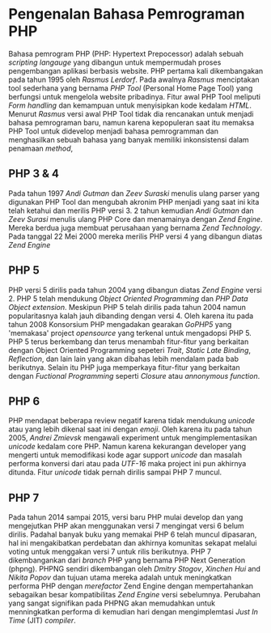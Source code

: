 Pengenalan Bahasa Pemrograman PHP
===

Bahasa pemrogram PHP (PHP: Hypertext Prepocessor) adalah sebuah *scripting langauge* yang dibangun untuk mempermudah proses pengembangan aplikasi berbasis website.
PHP pertama kali dikembangakan pada tahun 1995 oleh *Rasmus Lerdorf*. Pada awalnya *Rasmus* menciptakan tool sederhana yang bernama *PHP Tool* (Personal Home Page Tool) yang berfungsi untuk mengelola website pribadinya.
Fitur awal PHP Tool meliputi *Form handling* dan kemampuan untuk menyisipkan kode kedalam *HTML*. Menurut *Rasmus* versi awal PHP Tool tidak dia rencanakan untuk menjadi bahasa pemrograman baru, namun karena kepopuleran saat itu memaksa PHP Tool untuk didevelop menjadi bahasa pemrogramman dan menghasilkan sebuah bahasa yang banyak memiliki inkonsistensi dalam penamaan *method*,

PHP 3 & 4
---
Pada tahun 1997 *Andi Gutman* dan *Zeev Suraski* menulis ulang parser yang digunakan PHP Tool dan mengubah akronim PHP menjadi yang saat ini kita telah ketahui dan merilis PHP versi 3.
2 tahun kemudian *Andi Gutman* dan *Zeev Surasi* menulis ulang PHP Core dan menamainya dengan *Zend Engine*. Mereka berdua juga membuat perusahaan yang bernama *Zend Technology*.
Pada tanggal 22 Mei 2000 mereka merilis PHP versi 4 yang dibangun diatas *Zend Engine*

PHP 5
---
PHP versi 5 dirilis pada tahun 2004 yang dibangun diatas *Zend Engine* versi 2. PHP 5 telah mendukung *Object Oriented Programming* dan *PHP Data Object extension*.
Meskipun PHP 5 telah dirilis pada tahun 2004 namun popularitasnya kalah jauh dibanding dengan versi 4. Oleh karena itu pada tahun 2008 Konsorsium PHP mengadakan gearakan *GoPHP5* yang 'memakasa' project *opensource* yang terkenal untuk mengadopsi PHP 5.
PHP 5 terus berkembang dan terus menambah fitur-fitur yang berkaitan dengan Object Oriented Programming sepeteri *Trait*, *Static Late Binding*, *Reflection*, dan lain lain yang akan dibahas lebih mendalam pada bab berikutnya.
Selain itu PHP juga memperkaya fitur-fitur yang berkaitan dengan *Fuctional Programming* seperti *Closure* atau *annonymous function*.

PHP 6
---
PHP mendapat beberapa review negatif karena tidak mendukung *unicode* atau yang lebih dikenal saat ini dengan *emoji*.
Oleh karena itu pada tahun 2005, *Andrei Zmievsk* mengawali experiment untuk mengimplementasikan *unicode* kedalam core PHP.
Namun karena kekurangan developer yang mengerti untuk memodifikasi kode agar support *unicode* dan masalah performa konversi dari atau pada *UTF-16* maka project ini pun akhirnya ditunda.
Fitur *unicode* tidak pernah dirilis sampai PHP 7 muncul.

PHP 7
---
Pada tahun 2014 sampai 2015, versi baru PHP mulai develop dan yang mengejutkan PHP akan menggunakan versi 7 mengingat versi 6 belum dirilis.
Padahal banyak buku yang memakai PHP 6 telah muncul dipasaran, hal ini mengakibatkan perdebatan dan akhirnya komunitas sekapat melalui voting untuk menggakan versi 7 untuk rilis berikutnya.
PHP 7 dikembangankan dari *branch* PHP yang bernama PHP Next Generation (phpng). PHPNG sendiri dikembangan oleh *Dmitry Stogov*, *Xinchen Hui* and *Nikita Popov* dan tujuan utama mereka adalah untuk meningkatkan performa PHP dengan *merefactor* Zend Engine dengan mempertahankan sebagaikan besar kompatibilitas *Zend Engine* versi sebelumnya.
Perubahan yang sangat signifikan pada PHPNG akan memudahkan untuk menningkatkan performa di kemudian hari dengan mengimplemtasi *Just In Time* (JIT) *compiler*.
 
